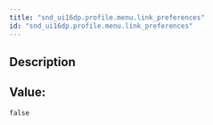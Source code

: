 ```yaml
---
title: "snd_ui16dp.profile.menu.link_preferences"
id: "snd_ui16dp.profile.menu.link_preferences"
---
```

## Description



## Value: 
```
false
```